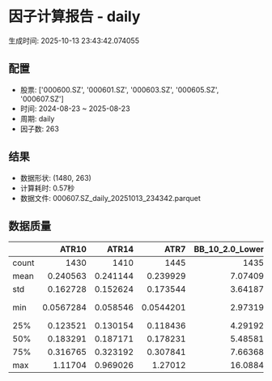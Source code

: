 # 因子计算报告 - daily

生成时间: 2025-10-13 23:43:42.074055

## 配置

- 股票: ['000600.SZ', '000601.SZ', '000603.SZ', '000605.SZ', '000607.SZ']
- 时间: 2024-08-23 ~ 2025-08-23
- 周期: daily
- 因子数: 263

## 结果

- 数据形状: (1480, 263)
- 计算耗时: 0.57秒
- 数据文件: 000607.SZ_daily_20251013_234342.parquet

## 数据质量

|       |        ATR10 |       ATR14 |         ATR7 |   BB_10_2.0_Lower |   BB_10_2.0_Middle |   BB_10_2.0_Upper |   BB_10_2.0_Width |   BB_15_2.0_Lower |   BB_15_2.0_Middle |   BB_15_2.0_Upper |   BB_15_2.0_Width |   BB_20_2.0_Lower |   BB_20_2.0_Middle |   BB_20_2.0_Upper |   BB_20_2.0_Width |    BOLB_20 |     CCI10 |     CCI14 |     CCI20 |      EMA12 |      EMA15 |      EMA20 |       EMA3 |       EMA5 |       EMA8 |    FIXLB10 |     FIXLB3 |     FIXLB5 |     FIXLB8 |     FMAX10 |     FMAX15 |     FMAX20 |      FMAX5 |    FMEAN10 |    FMEAN15 |    FMEAN20 |     FMEAN5 |     FMIN10 |     FMIN15 |     FMIN20 |      FMIN5 |     FSTD10 |     FSTD15 |     FSTD20 |      FSTD5 |   Flow_Price_Divergence |   Flow_Reversal_Ratio |   Flow_Tier_Ratio_Delta |   Institutional_Absorption |    LEXLB10 |     LEXLB3 |     LEXLB5 |     LEXLB8 |   LargeOrder_Ratio |       MA10 |       MA15 |       MA20 |        MA3 |        MA5 |        MA8 |         MACD |   MACD_12_26_9 |   MACD_6_13_4 |   MACD_8_17_5 |      MACD_HIST |   MACD_SIGNAL |   MEANLB10 |    MEANLB3 |    MEANLB5 |    MEANLB8 |       MSTD10 |       MSTD15 |        MSTD5 |   MainFlow_Momentum |   MainNetInflow_Rate |     Momentum1 |    Momentum10 |    Momentum12 |    Momentum15 |    Momentum20 |     Momentum3 |     Momentum5 |     Momentum8 |   MoneyFlow_Consensus |   MoneyFlow_Hierarchy |   Northbound_NetInflow_Rate |              OBV |   OBV_SMA10 |   OBV_SMA15 |   OBV_SMA20 |   OBV_SMA5 |   OrderConcentration |   Position10 |   Position12 |   Position15 |   Position20 |   Position25 |   Position30 |   Position5 |   Position8 |       RAND |     RANDNX |      RANDX |      RPROB |    RPROBCX |    RPROBNX |     RPROBX |       RSI |     RSI10 |     RSI14 |       RSI7 |       STCX |          STOCH |   STOCH_10_14 |   STOCH_14_20 |   STOCH_7_10 |        STX |   SuperLargeOrder_Ratio |   TA_ADXR_14 |   TA_ADX_14 |   TA_APO_fastperiod12_matype0_slowperiod26 |   TA_AROONOSC_14 |   TA_AROON_14_down |   TA_AROON_14_up |   TA_CCI_14 |   TA_CDL2CROWS |   TA_CDL3BLACKCROWS |   TA_CDL3INSIDE |   TA_CDL3LINESTRIKE |   TA_CDL3OUTSIDE |   TA_CDL3STARSINSOUTH |   TA_CDL3WHITESOLDIERS |   TA_CDLABANDONEDBABY |   TA_CDLADVANCEBLOCK |   TA_CDLBELTHOLD |   TA_CDLBREAKAWAY |   TA_CDLCLOSINGMARUBOZU |   TA_CDLCONCEALBABYSWALL |   TA_CDLCOUNTERATTACK |   TA_CDLDARKCLOUDCOVER |   TA_CDLDOJI |   TA_CDLDOJISTAR |   TA_CDLDRAGONFLYDOJI |   TA_CDLENGULFING |   TA_CDLEVENINGDOJISTAR |   TA_CDLEVENINGSTAR |   TA_CDLGAPSIDESIDEWHITE |   TA_CDLGRAVESTONEDOJI |   TA_CDLHAMMER |   TA_CDLHANGINGMAN |   TA_CDLHARAMI |   TA_CDLHARAMICROSS |   TA_CDLHIGHWAVE |   TA_CDLHIKKAKE |   TA_CDLHOMINGPIGEON |   TA_CDLIDENTICAL3CROWS |   TA_CDLINNECK |   TA_CDLINVERTEDHAMMER |   TA_CDLKICKING |   TA_CDLKICKINGBYLENGTH |   TA_CDLLADDERBOTTOM |   TA_CDLLONGLEGGEDDOJI |   TA_CDLLONGLINE |   TA_CDLMARUBOZU |   TA_CDLMATCHINGLOW |   TA_CDLMATHOLD |   TA_CDLMORNINGDOJISTAR |   TA_CDLMORNINGSTAR |   TA_CDLONNECK |   TA_CDLPIERCING |   TA_CDLRICKSHAWMAN |   TA_CDLRISEFALL3METHODS |   TA_CDLSEPARATINGLINES |   TA_CDLSHOOTINGSTAR |   TA_CDLSHORTLINE |   TA_CDLSPINNINGTOP |   TA_CDLSTALLEDPATTERN |   TA_CDLSTICKSANDWICH |   TA_CDLTAKURI |   TA_CDLTASUKIGAP |   TA_CDLTHRUSTING |   TA_CDLTRISTAR |   TA_CDLUNIQUE3RIVER |   TA_CDLUPSIDEGAP2CROWS |   TA_CDLXSIDEGAP3METHODS |   TA_DEMA_10 |   TA_DEMA_20 |   TA_DEMA_5 |   TA_DX_14 |   TA_EMA_10 |   TA_EMA_20 |   TA_EMA_30 |   TA_EMA_5 |   TA_EMA_60 |   TA_KAMA_10 |   TA_KAMA_20 |   TA_MFI_14 |   TA_MIDPRICE_10 |   TA_MIDPRICE_20 |   TA_MIDPRICE_5 |   TA_MOM_10 |   TA_ROCP_10 |   TA_ROCR100_10 |   TA_ROCR_10 |   TA_ROC_10 |   TA_RSI_14 |     TA_SAR |   TA_SMA_10 |   TA_SMA_20 |   TA_SMA_30 |   TA_SMA_5 |   TA_SMA_60 |   TA_STOCHF_D |   TA_STOCHF_K |   TA_STOCHRSI_fastd_period3_fastk_period5_timeperiod14_D |   TA_STOCHRSI_fastd_period3_fastk_period5_timeperiod14_K |   TA_STOCH_D |   TA_STOCH_K |   TA_T3_10 |   TA_T3_20 |    TA_T3_5 |   TA_TEMA_10 |   TA_TEMA_20 |   TA_TEMA_5 |   TA_TRIMA_10 |   TA_TRIMA_20 |   TA_TRIMA_5 |   TA_TRIX_14 |   TA_ULTOSC_timeperiod17_timeperiod214_timeperiod328 |   TA_WILLR_14 |   TA_WMA_10 |   TA_WMA_20 |   TA_WMA_5 |   TRENDLB10 |     TRENDLB3 |     TRENDLB5 |    TRENDLB8 |     Trend10 |     Trend12 |     Trend15 |     Trend20 |     Trend25 |       Trend5 |      Trend8 |     VWAP10 |     VWAP15 |     VWAP20 |     VWAP25 |     VWAP30 |   Volume_Momentum10 |   Volume_Momentum15 |   Volume_Momentum20 |   Volume_Momentum25 |   Volume_Momentum30 |   Volume_Ratio10 |   Volume_Ratio15 |   Volume_Ratio20 |   Volume_Ratio25 |   Volume_Ratio30 |   WILLR14 |   WILLR18 |   WILLR21 |    WILLR9 |
|:------|-------------:|------------:|-------------:|------------------:|-------------------:|------------------:|------------------:|------------------:|-------------------:|------------------:|------------------:|------------------:|-------------------:|------------------:|------------------:|-----------:|----------:|----------:|----------:|-----------:|-----------:|-----------:|-----------:|-----------:|-----------:|-----------:|-----------:|-----------:|-----------:|-----------:|-----------:|-----------:|-----------:|-----------:|-----------:|-----------:|-----------:|-----------:|-----------:|-----------:|-----------:|-----------:|-----------:|-----------:|-----------:|------------------------:|----------------------:|------------------------:|---------------------------:|-----------:|-----------:|-----------:|-----------:|-------------------:|-----------:|-----------:|-----------:|-----------:|-----------:|-----------:|-------------:|---------------:|--------------:|--------------:|---------------:|--------------:|-----------:|-----------:|-----------:|-----------:|-------------:|-------------:|-------------:|--------------------:|---------------------:|--------------:|--------------:|--------------:|--------------:|--------------:|--------------:|--------------:|--------------:|----------------------:|----------------------:|----------------------------:|-----------------:|------------:|------------:|------------:|-----------:|---------------------:|-------------:|-------------:|-------------:|-------------:|-------------:|-------------:|------------:|------------:|-----------:|-----------:|-----------:|-----------:|-----------:|-----------:|-----------:|----------:|----------:|----------:|-----------:|-----------:|---------------:|--------------:|--------------:|-------------:|-----------:|------------------------:|-------------:|------------:|-------------------------------------------:|-----------------:|-------------------:|-----------------:|------------:|---------------:|--------------------:|----------------:|--------------------:|-----------------:|----------------------:|-----------------------:|----------------------:|---------------------:|-----------------:|------------------:|------------------------:|-------------------------:|----------------------:|-----------------------:|-------------:|-----------------:|----------------------:|------------------:|------------------------:|--------------------:|-------------------------:|-----------------------:|---------------:|-------------------:|---------------:|--------------------:|-----------------:|----------------:|---------------------:|------------------------:|---------------:|-----------------------:|----------------:|------------------------:|---------------------:|-----------------------:|-----------------:|-----------------:|--------------------:|----------------:|------------------------:|--------------------:|---------------:|-----------------:|--------------------:|-------------------------:|------------------------:|---------------------:|------------------:|--------------------:|-----------------------:|----------------------:|---------------:|------------------:|------------------:|----------------:|---------------------:|------------------------:|-------------------------:|-------------:|-------------:|------------:|-----------:|------------:|------------:|------------:|-----------:|------------:|-------------:|-------------:|------------:|-----------------:|-----------------:|----------------:|------------:|-------------:|----------------:|-------------:|------------:|------------:|-----------:|------------:|------------:|------------:|-----------:|------------:|--------------:|--------------:|---------------------------------------------------------:|---------------------------------------------------------:|-------------:|-------------:|-----------:|-----------:|-----------:|-------------:|-------------:|------------:|--------------:|--------------:|-------------:|-------------:|-----------------------------------------------------:|--------------:|------------:|------------:|-----------:|------------:|-------------:|-------------:|------------:|------------:|------------:|------------:|------------:|------------:|-------------:|------------:|-----------:|-----------:|-----------:|-----------:|-----------:|--------------------:|--------------------:|--------------------:|--------------------:|--------------------:|-----------------:|-----------------:|-----------------:|-----------------:|-----------------:|----------:|----------:|----------:|----------:|
| count | 1430         | 1410        | 1445         |        1435       |         1435       |        1435       |        1435       |        1410       |         1410       |        1410       |        1410       |        1385       |         1385       |        1385       |        1385       | 1480       | 1390      | 1350      | 1290      | 1480       | 1480       | 1480       | 1480       | 1480       | 1480       | 1480       | 1480       | 1480       | 1480       | 1435       | 1410       | 1385       | 1460       | 1480       | 1480       | 1480       | 1480       | 1480       | 1480       | 1480       | 1480       | 1480       | 1480       | 1480       | 1480       |              208        |           1480        |             929         |                1480        | 1480       | 1480       | 1480       | 1480       |                  0 | 1435       | 1410       | 1385       | 1470       | 1460       | 1445       | 1315         |   1315         |  1405         |  1380         | 1315           |  1315         | 1480       | 1480       | 1480       | 1480       | 1435         | 1410         | 1460         |                   0 |        1464          | 1430          | 1430          | 1430          | 1430          | 1430          | 1430          | 1430          | 1430          |           1475        |        1197           |               1464          |   1480           |  1435       |  1410       |  1385       | 1460       |        1197          |  1435        |  1425        |  1410        |  1385        |  1360        |  1335        | 1460        | 1445        | 1480       | 1480       | 1480       | 1480       | 1480       | 1480       | 1480       | 1410      | 1430      | 1410      | 1445       | 1480       | 1395           |     1305      |    1225       |   1360       | 1480       |                       0 |    1345      |   1345      |                                 1425       |       1480       |         1480       |       1480       |   1350      |   1480         |         1480        |      1480       |          1480       |       1480       |             1465      |             1480       |          1480         |          1480        |      1480        |              1480 |              1480       |                     1480 |                  1480 |            1480        |    1480      |      1480        |           1480        |        1480       |             1480        |         1480        |             1480         |            1480        |     1480       |         1480       |    1480        |          1480       |       1480       |       1480      |          1480        |             1480        |           1480 |            1480        |            1480 |                    1480 |                 1480 |             1480       |       1480       |      1480        |         1480        |            1480 |             1480        |         1480        |   1480         |     1480         |          1480       |                     1480 |             1480        |           1480       |         1480      |          1480       |            1480        |           1480        |    1480        |              1480 |       1480        |    1480         |                 1480 |                    1480 |             1480         |   1480       |   1480       |  1480       | 1480       |  1480       |  1480       |  1480       | 1480       |  1480       |   1435       |   1385       |  1480       |       1480       |       1480       |      1480       |  1480       |   1480       |      1480       |   1480       | 1430        |   1410      | 1480       |  1435       |  1385       |  1335       | 1460       |  1185       |    1480       |    1480       |                                               1480       |                                               1480       |   1480       |   1480       | 1480       | 1480       | 1480       |   1480       |   1480       |  1480       |    1435       |    1385       |   1460       |   1480       |                                           1480       |     1415      |  1435       |  1385       | 1460       | 1435        | 1470         | 1460         | 1445        | 1435        | 1425        | 1410        | 1385        | 1360        | 1460         | 1445        | 1385       | 1385       | 1385       | 1385       | 1385       |       1430          |       1430          |       1430          |       1430          |       1430          |       1480       |       1480       |       1480       |       1480       |       1480       | 1415      | 1395      | 1380      | 1440      |
| mean  |    0.240563  |    0.241144 |    0.239929  |           7.07409 |            7.1166  |           7.1591  |           7.1166  |           7.07144 |            7.12522 |           7.179   |           7.12522 |           7.07096 |            7.13452 |           7.19808 |           7.13452 |    7.10338 |   17.1235 |   24.391  |   23.0953 |    7.04784 |    7.03289 |    7.00799 |    7.09293 |    7.08277 |    7.06775 |    7.10338 |    7.10338 |    7.10338 |    7.10338 |    7.1166  |    7.12522 |    7.13452 |    7.1084  |    7.10338 |    7.10338 |    7.10338 |    7.10338 |    7.10338 |    7.10338 |    7.10338 |    7.10338 |    7.10338 |    7.10338 |    7.10338 |    7.10338 |               -0.104619 |              0.829054 |               0.61044   |                   0.185811 |    7.10338 |    7.10338 |    7.10338 |    7.10338 |                nan |    7.1166  |    7.12522 |    7.13452 |    7.10574 |    7.1084  |    7.11323 |    0.0757432 |      0.0757432 |     0.0374547 |     0.0490839 |   -0.00156337  |     0.0773065 |    7.10338 |    7.10338 |    7.10338 |    7.10338 |    0.224014  |    0.278345  |    0.155542  |                 nan |          -0.00974288 |    0.0204607  |    0.0204607  |    0.0204607  |    0.0204607  |    0.0204607  |    0.0204607  |    0.0204607  |    0.0204607  |              0.404418 |        -904.214       |                 -0.0035979  |      1.03986e+06 |     7.1166  |     7.12522 |     7.13452 |    7.1084  |         390.589      |     0.485801 |     0.486937 |     0.492525 |     0.502176 |     0.511151 |     0.512999 |    0.482634 |    0.48501  |    7.10338 |    7.10338 |    7.10338 |    7.10338 |    7.10338 |    7.10338 |    7.10338 |   53.1544 |   52.8343 |   53.1544 |   52.4946  |    7.10338 |   49.2552      |       48.3577 |      48.0441  |     48.5418  |    7.10338 |                     nan |      28.1643 |     28.1643 |                                    7.11998 |          7.10338 |            7.10338 |          7.10338 |     24.391  |     -0.0675676 |           -0.135135 |         0.27027 |             0.27027 |         -1.75676 |               51.8058 |                0.27027 |            -0.0675676 |            -0.608108 |         0.945946 |                 0 |                 1.35135 |                        0 |                     0 |              -0.405405 |      25.8108 |         0.135135 |              0.878378 |          -4.01351 |               -0.337838 |           -0.540541 |               -0.0675676 |               0.810811 |        2.56757 |           -1.95946 |       0.648649 |             1.02703 |          2.22973 |          0      |             0.135135 |               -0.202703 |              0 |               0.743243 |               0 |                       0 |                    0 |                8.10811 |          1.08108 |         0.675676 |            0.878378 |               0 |                0.540541 |            0.878378 |     -0.0675676 |        0.0675676 |             5.54054 |                        0 |               -0.540541 |             -0.27027 |           16.4189 |             2.02703 |              -0.472973 |              0.135135 |       0.878378 |                 0 |         -0.472973 |      -0.0675676 |                    0 |                       0 |               -0.0675676 |      7.05779 |      7.00799 |     7.08277 |    7.10338 |     7.05779 |     7.00799 |     6.9587  |    7.08277 |     6.81924 |      7.1166  |      7.13452 |     7.10338 |          7.10338 |          7.10338 |         7.10338 |     7.10338 |      7.10338 |         7.10338 |      7.10338 |    2.04607  |     53.1544 |    7.10338 |     7.1166  |     7.13452 |     7.15407 |    7.1084  |     7.17654 |       7.10338 |       7.10338 |                                                  7.10338 |                                                  7.10338 |      7.10338 |      7.10338 |    7.10338 |    7.10338 |    7.10338 |      7.05779 |      7.00799 |     7.08277 |       7.1166  |       7.13452 |      7.1084  |      7.10338 |                                              7.10338 |      -50.9835 |     7.1166  |     7.13452 |    7.1084  |    0.146369 |    0.047695  |    0.0657309 |    0.118395 |    0.146369 |    0.178321 |    0.230104 |    0.314562 |    0.387196 |    0.0657309 |    0.118395 |    7.22916 |    7.22916 |    7.22916 |    7.22916 |    7.22916 |          0.0204607  |          0.0204607  |          0.0204607  |          0.0204607  |          0.0204607  |          7.10338 |          7.10338 |          7.10338 |          7.10338 |          7.10338 |  -50.9835 |  -50.3153 |  -49.5512 |  -51.3219 |
| std   |    0.162728  |    0.152624 |    0.173544  |           3.64187 |            3.66227 |           3.68315 |           3.66227 |           3.62955 |            3.65501 |           3.68111 |           3.65501 |           3.61799 |            3.64757 |           3.67792 |           3.64757 |    3.67938 |   89.4037 |   92.2664 |   88.1533 |    3.63822 |    3.62851 |    3.61298 |    3.67036 |    3.66257 |    3.65176 |    3.67938 |    3.67938 |    3.67938 |    3.67938 |    3.66227 |    3.65501 |    3.64757 |    3.67089 |    3.67938 |    3.67938 |    3.67938 |    3.67938 |    3.67938 |    3.67938 |    3.67938 |    3.67938 |    3.67938 |    3.67938 |    3.67938 |    3.67938 |                0.50889  |              0.376589 |               8.90345   |                   0.389085 |    3.67938 |    3.67938 |    3.67938 |    3.67938 |                nan |    3.66227 |    3.65501 |    3.64757 |    3.67498 |    3.67089 |    3.66548 |    0.230143  |      0.230143  |     0.181624  |     0.195786  |    0.0841467   |     0.210374  |    3.67938 |    3.67938 |    3.67938 |    3.67938 |    0.245179  |    0.282476  |    0.184998  |                 nan |           0.02418    |    0.0988058  |    0.0988058  |    0.0988058  |    0.0988058  |    0.0988058  |    0.0988058  |    0.0988058  |    0.0988058  |              0.213165 |      507835           |                  0.0166479  |      1.77522e+06 |     3.66227 |     3.65501 |     3.64757 |    3.67089 |      258981          |     0.309769 |     0.308908 |     0.305102 |     0.295661 |     0.291293 |     0.280816 |    0.317493 |    0.310292 |    3.67938 |    3.67938 |    3.67938 |    3.67938 |    3.67938 |    3.67938 |    3.67938 |   11.6181 |   14.0964 |   11.6181 |   17.0687  |    3.67938 |   28.6635      |       19.4775 |      18.2942  |     20.3274  |    3.67938 |                     nan |      10.8142 |     10.8142 |                                    3.65934 |          3.67938 |            3.67938 |          3.67938 |     92.2664 |      2.59938   |            3.67483  |         8.21828 |             5.19348 |         18.6682  |               25.8003 |                5.19348 |             2.59938   |             7.77701  |        32.4634   |                 0 |                41.0914  |                        0 |                     0 |               6.35637  |      43.7742 |        22.3678   |              9.33409  |          32.7896  |                5.80452  |            7.33473  |                7.80047   |               8.97096  |       15.8219  |           13.8649  |      28.9105   |            20.3159  |         29.6776  |         33.7032 |             3.67483  |                4.49921  |              0 |               8.59196  |               0 |                       0 |                    0 |               27.3052  |         38.2005  |        20.4633   |            9.33409  |               0 |                7.33473  |            9.33409  |      2.59938   |        2.59938   |            22.8847  |                        0 |                8.20493  |              5.19348 |           46.3037 |            39.554   |               6.86334  |              3.67483  |       9.33409  |                 0 |          6.86334  |       2.59938   |                    0 |                       0 |                4.50327   |      3.64489 |      3.61298 |     3.66257 |    3.67938 |     3.64489 |     3.61298 |     3.58398 |    3.66257 |     3.5089  |      3.66227 |      3.64757 |     3.67938 |          3.67938 |          3.67938 |         3.67938 |     3.67938 |      3.67938 |         3.67938 |      3.67938 |    9.88058  |     11.6181 |    3.67938 |     3.66227 |     3.64757 |     3.63325 |    3.67089 |     3.58981 |       3.67938 |       3.67938 |                                                  3.67938 |                                                  3.67938 |      3.67938 |      3.67938 |    3.67938 |    3.67938 |    3.67938 |      3.64489 |      3.61298 |     3.66257 |       3.66227 |       3.64757 |      3.67089 |      3.67938 |                                              3.67938 |       30.723  |     3.66227 |     3.64757 |    3.67089 |    1.19287  |    0.866809  |    1.03043   |    1.15143  |    1.19287  |    1.2242   |    1.26161  |    1.28916  |    1.30767  |    1.03043   |    1.15143  |    3.66883 |    3.66883 |    3.66883 |    3.66883 |    3.66883 |          0.0988058  |          0.0988058  |          0.0988058  |          0.0988058  |          0.0988058  |          3.67938 |          3.67938 |          3.67938 |          3.67938 |          3.67938 |   30.723  |   29.8258 |   29.4048 |   30.976  |
| min   |    0.0567284 |    0.058546 |    0.0544201 |           2.97319 |            2.991   |           3.00881 |           2.991   |           2.9943  |            3.01    |           3.0257  |           3.01    |           3.00847 |            3.023   |           3.03753 |           3.023   |    2.88    | -366.66   | -250.9    | -220.029  |    2.94409 |    2.94903 |    2.95492 |    2.90563 |    2.91951 |    2.93354 |    2.88    |    2.88    |    2.88    |    2.88    |    2.991   |    3.01    |    3.023   |    2.916   |    2.88    |    2.88    |    2.88    |    2.88    |    2.88    |    2.88    |    2.88    |    2.88    |    2.88    |    2.88    |    2.88    |    2.88    |               -0.997125 |              0        |              -1         |                   0        |    2.88    |    2.88    |    2.88    |    2.88    |                nan |    2.991   |    3.01    |    3.023   |    2.90333 |    2.916   |    2.95875 |   -0.41415   |     -0.41415   |    -0.794581  |    -0.66478   |   -0.457906    |    -0.357768  |    2.88    |    2.88    |    2.88    |    2.88    |    0         |    0.0282506 |    0         |                 nan |          -0.0752822  |   -0.347376   |   -0.347376   |   -0.347376   |   -0.347376   |   -0.347376   |   -0.347376   |   -0.347376   |   -0.347376   |              0        |          -3.72468e+06 |                 -0.0808821  |     -4.88222e+06 |     2.991   |     3.01    |     3.023   |    2.916   |          -1.8127e+06 |     0        |     0        |     0        |     0        |     0        |     0        |    0        |    0        |    2.88    |    2.88    |    2.88    |    2.88    |    2.88    |    2.88    |    2.88    |   15.2009 |   13.0678 |   15.2009 |    8.62614 |    2.88    |   -1.05101e-14 |        5.7331 |       8.14046 |      5.52751 |    2.88    |                     nan |       7.8312 |      7.8312 |                                    2.99917 |          2.88    |            2.88    |          2.88    |   -250.9    |   -100         |         -100        |      -100       |             0       |       -100       |                0      |                0       |          -100         |          -100        |      -100        |                 0 |              -100       |                        0 |                     0 |            -100        |       0      |      -100        |              0        |        -100       |             -100        |         -100        |             -100         |               0        |        0       |         -100       |    -100        |          -100       |       -100       |       -200      |             0        |             -100        |              0 |               0        |               0 |                       0 |                    0 |                0       |       -100       |      -100        |            0        |               0 |                0        |            0        |   -100         |        0         |             0       |                        0 |             -100        |           -100       |         -100      |          -100       |            -100        |              0        |       0        |                 0 |       -100        |    -100         |                    0 |                       0 |             -100         |      2.93993 |      2.95492 |     2.91951 |    2.88    |     2.93993 |     2.95492 |     2.9619  |    2.91951 |     2.97019 |      2.991   |      3.023   |     2.88    |          2.88    |          2.88    |         2.88    |     2.88    |      2.88    |         2.88    |      2.88    |  -34.7376   |     15.2009 |    2.88    |     2.991   |     3.023   |     3.07733 |    2.916   |     3.37533 |       2.88    |       2.88    |                                                  2.88    |                                                  2.88    |      2.88    |      2.88    |    2.88    |    2.88    |    2.88    |      2.93993 |      2.95492 |     2.91951 |       2.991   |       3.023   |      2.916   |      2.88    |                                              2.88    |     -100      |     2.991   |     3.023   |    2.916   |   -2.67192  |   -1.1547    |   -1.78424   |   -2.38903  |   -2.67192  |   -2.95161  |   -3.05459  |   -3.24633  |   -3.17333  |   -1.78424   |   -2.38903  |    3.0327  |    3.0327  |    3.0327  |    3.0327  |    3.0327  |         -0.347376   |         -0.347376   |         -0.347376   |         -0.347376   |         -0.347376   |          2.88    |          2.88    |          2.88    |          2.88    |          2.88    | -100      | -100      | -100      | -100      |
| 25%   |    0.123521  |    0.130154 |    0.118436  |           4.29192 |            4.312   |           4.33194 |           4.312   |           4.28595 |            4.3155  |           4.34497 |           4.3155  |           4.26855 |            4.3045  |           4.33526 |           4.3045  |    4.3175  |  -45.9829 |  -41.1234 |  -37.2028 |    4.2797  |    4.27055 |    4.25226 |    4.30485 |    4.3091  |    4.29693 |    4.3175  |    4.3175  |    4.3175  |    4.3175  |    4.312   |    4.3155  |    4.3045  |    4.314   |    4.3175  |    4.3175  |    4.3175  |    4.3175  |    4.3175  |    4.3175  |    4.3175  |    4.3175  |    4.3175  |    4.3175  |    4.3175  |    4.3175  |               -0.527019 |              1        |              -0.273414  |                   0        |    4.3175  |    4.3175  |    4.3175  |    4.3175  |                nan |    4.312   |    4.3155  |    4.3045  |    4.30833 |    4.314   |    4.30375 |   -0.0434837 |     -0.0434837 |    -0.0442784 |    -0.0445645 |   -0.0305094   |    -0.0340211 |    4.3175  |    4.3175  |    4.3175  |    4.3175  |    0.0823606 |    0.10463   |    0.0539209 |                 nan |          -0.025988   |   -0.0326235  |   -0.0326235  |   -0.0326235  |   -0.0326235  |   -0.0326235  |   -0.0326235  |   -0.0326235  |   -0.0326235  |              0.2      |      -16414.9         |                 -0.0116196  |  64405           |     4.312   |     4.3155  |     4.3045  |    4.314   |       -7749.81       |     0.203547 |     0.208333 |     0.215304 |     0.251592 |     0.28869  |     0.299718 |    0.2      |    0.206522 |    4.3175  |    4.3175  |    4.3175  |    4.3175  |    4.3175  |    4.3175  |    4.3175  |   45.3284 |   43.5232 |   45.3284 |   40.7565  |    4.3175  |   22.6782      |       33.5854 |      35.0567  |     32.7612  |    4.3175  |                     nan |      20.0604 |     20.0604 |                                    4.31667 |          4.3175  |            4.3175  |          4.3175  |    -41.1234 |      0         |            0        |         0       |             0       |          0       |               30.418  |                0       |             0         |             0        |         0        |                 0 |                 0       |                        0 |                     0 |               0        |       0      |         0        |              0        |           0       |                0        |            0        |                0         |               0        |        0       |            0       |       0        |             0       |          0       |          0      |             0        |                0        |              0 |               0        |               0 |                       0 |                    0 |                0       |          0       |         0        |            0        |               0 |                0        |            0        |      0         |        0         |             0       |                        0 |                0        |              0       |            0      |             0       |               0        |              0        |       0        |                 0 |          0        |       0         |                    0 |                       0 |                0         |      4.28937 |      4.25226 |     4.3091  |    4.3175  |     4.28937 |     4.25226 |     4.20766 |    4.3091  |     4.10055 |      4.312   |      4.3045  |     4.3175  |          4.3175  |          4.3175  |         4.3175  |     4.3175  |      4.3175  |         4.3175  |      4.3175  |   -3.26235  |     45.3284 |    4.3175  |     4.312   |     4.3045  |     4.27533 |    4.314   |     4.20183 |       4.3175  |       4.3175  |                                                  4.3175  |                                                  4.3175  |      4.3175  |      4.3175  |    4.3175  |    4.3175  |    4.3175  |      4.28937 |      4.25226 |     4.3091  |       4.312   |       4.3045  |      4.314   |      4.3175  |                                              4.3175  |      -78.9474 |     4.312   |     4.3045  |    4.314   |   -0.870042 |   -0.850965  |   -0.872558  |   -0.86554  |   -0.870042 |   -0.84248  |   -0.758583 |   -0.645608 |   -0.580584 |   -0.872558  |   -0.86554  |    4.35166 |    4.35166 |    4.35166 |    4.35166 |    4.35166 |         -0.0326235  |         -0.0326235  |         -0.0326235  |         -0.0326235  |         -0.0326235  |          4.3175  |          4.3175  |          4.3175  |          4.3175  |          4.3175  |  -78.9474 |  -76.9231 |  -73.8629 |  -79.5665 |
| 50%   |    0.183291  |    0.187171 |    0.178231  |           5.48581 |            5.525   |           5.58019 |           5.525   |           5.4872  |            5.543   |           5.59198 |           5.543   |           5.48392 |            5.546   |           5.60726 |           5.546   |    5.555   |   13.8393 |   16.1206 |   14.5688 |    5.45927 |    5.43527 |    5.41286 |    5.55234 |    5.5156  |    5.49432 |    5.555   |    5.555   |    5.555   |    5.555   |    5.525   |    5.543   |    5.546   |    5.548   |    5.555   |    5.555   |    5.555   |    5.555   |    5.555   |    5.555   |    5.555   |    5.555   |    5.555   |    5.555   |    5.555   |    5.555   |               -0.135523 |              1        |               0.0165436 |                   0        |    5.555   |    5.555   |    5.555   |    5.555   |                nan |    5.525   |    5.543   |    5.546   |    5.56667 |    5.548   |    5.52625 |    0.0499697 |      0.0499697 |     0.0209535 |     0.0327377 |   -0.000221199 |     0.0551534 |    5.555   |    5.555   |    5.555   |    5.555   |    0.139603  |    0.177235  |    0.0943662 |                 nan |          -0.0107429  |    0.00971365 |    0.00971365 |    0.00971365 |    0.00971365 |    0.00971365 |    0.00971365 |    0.00971365 |    0.00971365 |              0.4      |       -3420.93        |                 -0.0039478  | 808554           |     5.525   |     5.543   |     5.546   |    5.548   |       -1425.41       |     0.488372 |     0.494624 |     0.5      |     0.512821 |     0.519014 |     0.528302 |    0.470588 |    0.47619  |    5.555   |    5.555   |    5.555   |    5.555   |    5.555   |    5.555   |    5.555   |   53.0309 |   52.4379 |   53.0309 |   51.9554  |    5.555   |   52.5526      |       51.1928 |      50.9452  |     49.8394  |    5.555   |                     nan |      26.9619 |     26.9619 |                                    5.53083 |          5.555   |            5.555   |          5.555   |     16.1206 |      0         |            0        |         0       |             0       |          0       |               51.9794 |                0       |             0         |             0        |         0        |                 0 |                 0       |                        0 |                     0 |               0        |       0      |         0        |              0        |           0       |                0        |            0        |                0         |               0        |        0       |            0       |       0        |             0       |          0       |          0      |             0        |                0        |              0 |               0        |               0 |                       0 |                    0 |                0       |          0       |         0        |            0        |               0 |                0        |            0        |      0         |        0         |             0       |                        0 |                0        |              0       |            0      |             0       |               0        |              0        |       0        |                 0 |          0        |       0         |                    0 |                       0 |                0         |      5.48189 |      5.41286 |     5.5156  |    5.555   |     5.48189 |     5.41286 |     5.39681 |    5.5156  |     5.35297 |      5.525   |      5.546   |     5.555   |          5.555   |          5.555   |         5.555   |     5.555   |      5.555   |         5.555   |      5.555   |    0.971365 |     53.0309 |    5.555   |     5.525   |     5.546   |     5.52767 |    5.548   |     5.5485  |       5.555   |       5.555   |                                                  5.555   |                                                  5.555   |      5.555   |      5.555   |    5.555   |    5.555   |    5.555   |      5.48189 |      5.41286 |     5.5156  |       5.525   |       5.546   |      5.548   |      5.555   |                                              5.555   |      -50      |     5.525   |     5.546   |    5.548   |    0.137623 |    0.0739221 |    0.0623166 |    0.136083 |    0.137623 |    0.20934  |    0.233774 |    0.283682 |    0.372021 |    0.0623166 |    0.136083 |    5.70418 |    5.70418 |    5.70418 |    5.70418 |    5.70418 |          0.00971365 |          0.00971365 |          0.00971365 |          0.00971365 |          0.00971365 |          5.555   |          5.555   |          5.555   |          5.555   |          5.555   |  -50      |  -48.7395 |  -48.155  |  -52.2233 |
| 75%   |    0.316765  |    0.323192 |    0.307841  |           7.66368 |            7.6985  |           7.75714 |           7.6985  |           7.6255  |            7.68067 |           7.74091 |           7.68067 |           7.58076 |            7.646   |           7.70479 |           7.646   |    7.7225  |   72.5114 |   76.5466 |   74.5926 |    7.63724 |    7.63287 |    7.60687 |    7.7056  |    7.67383 |    7.64879 |    7.7225  |    7.7225  |    7.7225  |    7.7225  |    7.6985  |    7.68067 |    7.646   |    7.7     |    7.7225  |    7.7225  |    7.7225  |    7.7225  |    7.7225  |    7.7225  |    7.7225  |    7.7225  |    7.7225  |    7.7225  |    7.7225  |    7.7225  |                0.314717 |              1        |               0.425154  |                   0        |    7.7225  |    7.7225  |    7.7225  |    7.7225  |                nan |    7.6985  |    7.68067 |    7.646   |    7.705   |    7.7     |    7.705   |    0.146928  |      0.146928  |     0.0801107 |     0.0917157 |    0.0288134   |     0.141415  |    7.7225  |    7.7225  |    7.7225  |    7.7225  |    0.270323  |    0.357149  |    0.179694  |                 nan |           0.00560906 |    0.0545214  |    0.0545214  |    0.0545214  |    0.0545214  |    0.0545214  |    0.0545214  |    0.0545214  |    0.0545214  |              0.6      |        5093.72        |                  0.00283649 |      1.51067e+06 |     7.6985  |     7.68067 |     7.646   |    7.7     |        2598.2        |     0.743888 |     0.735294 |     0.732394 |     0.740741 |     0.745532 |     0.734375 |    0.740185 |    0.75     |    7.7225  |    7.7225  |    7.7225  |    7.7225  |    7.7225  |    7.7225  |    7.7225  |   59.3772 |   61.0988 |   59.3772 |   63.6791  |    7.7225  |   73.8568      |       62.7115 |      60.9757  |     62.9627  |    7.7225  |                     nan |      34.838  |     34.838  |                                    7.7025  |          7.7225  |            7.7225  |          7.7225  |     76.5466 |      0         |            0        |         0       |             0       |          0       |               72.6341 |                0       |             0         |             0        |         0        |                 0 |                 0       |                        0 |                     0 |               0        |     100      |         0        |              0        |           0       |                0        |            0        |                0         |               0        |        0       |            0       |       0        |             0       |          0       |          0      |             0        |                0        |              0 |               0        |               0 |                       0 |                    0 |                0       |          0       |         0        |            0        |               0 |                0        |            0        |      0         |        0         |             0       |                        0 |                0        |              0       |            0      |             0       |               0        |              0        |       0        |                 0 |          0        |       0         |                    0 |                       0 |                0         |      7.64512 |      7.60687 |     7.67383 |    7.7225  |     7.64512 |     7.60687 |     7.60455 |    7.67383 |     7.62587 |      7.6985  |      7.646   |     7.7225  |          7.7225  |          7.7225  |         7.7225  |     7.7225  |      7.7225  |         7.7225  |      7.7225  |    5.45214  |     59.3772 |    7.7225  |     7.6985  |     7.646   |     7.62217 |    7.7     |     7.62617 |       7.7225  |       7.7225  |                                                  7.7225  |                                                  7.7225  |      7.7225  |      7.7225  |    7.7225  |    7.7225  |    7.7225  |      7.64512 |      7.60687 |     7.67383 |       7.6985  |       7.646   |      7.7     |      7.7225  |                                              7.7225  |      -26.3932 |     7.6985  |     7.646   |    7.7     |    1.08834  |    0.941646  |    0.988455  |    1.05168  |    1.08834  |    1.11633  |    1.18514  |    1.23538  |    1.27218  |    0.988455  |    1.05168  |    7.77635 |    7.77635 |    7.77635 |    7.77635 |    7.77635 |          0.0545214  |          0.0545214  |          0.0545214  |          0.0545214  |          0.0545214  |          7.7225  |          7.7225  |          7.7225  |          7.7225  |          7.7225  |  -26.3932 |  -26.5165 |  -25.7046 |  -25.6261 |
| max   |    1.11704   |    0.969026 |    1.27012   |          16.0884  |           16.155   |          16.2216  |          16.155   |          16.0341  |           16.0993  |          16.1645  |          16.0993  |          15.8384  |           15.924   |          16.0096  |          15.924   |   16.59    |  358.92   |  379.38   |  454.609  |   16.105   |   16.0174  |   15.9593  |   16.453   |   16.3752  |   16.2464  |   16.59    |   16.59    |   16.59    |   16.59    |   16.155   |   16.0993  |   15.924   |   16.46    |   16.59    |   16.59    |   16.59    |   16.59    |   16.59    |   16.59    |   16.59    |   16.59    |   16.59    |   16.59    |   16.59    |   16.59    |                0.903887 |              1        |             267.254     |                   1        |   16.59    |   16.59    |   16.59    |   16.59    |                nan |   16.155   |   16.0993  |   15.924   |   16.56    |   16.46    |   16.2437  |    1.72402   |      1.72402   |     1.55071   |     1.59676   |    0.52303     |     1.3712    |   16.59    |   16.59    |   16.59    |   16.59    |    2.05567   |    2.01454   |    1.64447   |                 nan |           0.125249   |    0.734615   |    0.734615   |    0.734615   |    0.734615   |    0.734615   |    0.734615   |    0.734615   |    0.734615   |              1        |           1.60568e+07 |                  0.147376   |      1.00196e+07 |    16.155   |    16.0993  |    15.924   |   16.46    |           7.9062e+06 |     1        |     1        |     1        |     1        |     1        |     1        |    1        |    1        |   16.59    |   16.59    |   16.59    |   16.59    |   16.59    |   16.59    |   16.59    |   90.6608 |   94.0751 |   90.6608 |   96.795   |   16.59    |  100           |       91.5658 |      86.1872  |     92.0078  |   16.59    |                     nan |      65.6227 |     65.6227 |                                   16.1725  |         16.59    |           16.59    |         16.59    |    379.38   |      0         |            0        |       100       |           100       |        100       |               99.8936 |              100       |             0         |             0        |       100        |                 0 |               100       |                        0 |                     0 |               0        |     100      |       100        |            100        |         100       |                0        |            0        |              100         |             100        |      100       |            0       |     100        |           100       |        100       |        200      |           100        |                0        |              0 |             100        |               0 |                       0 |                    0 |              100       |        100       |       100        |          100        |               0 |              100        |          100        |      0         |      100         |           100       |                        0 |              100        |              0       |          100      |           100       |               0        |            100        |     100        |                 0 |          0        |       0         |                    0 |                       0 |              100         |     16.167   |     15.9593  |    16.3752  |   16.59    |    16.167   |    15.9593  |    15.8712  |   16.3752  |    15.5759  |     16.155   |     15.924   |    16.59    |         16.59    |         16.59    |        16.59    |    16.59    |     16.59    |        16.59    |     16.59    |   73.4615   |     90.6608 |   16.59    |    16.155   |    15.924   |    15.937   |   16.46    |    15.6352  |      16.59    |      16.59    |                                                 16.59    |                                                 16.59    |     16.59    |     16.59    |   16.59    |   16.59    |   16.59    |     16.167   |     15.9593  |    16.3752  |      16.155   |      15.924   |     16.46    |     16.59    |                                             16.59    |       -0      |    16.155   |    15.924   |   16.46    |    2.84605  |    1.1547    |    1.78885   |    2.47487  |    2.84605  |    3.09023  |    3.35419  |    3.78422  |    4.20745  |    1.78885   |    2.47487  |   16.0718  |   16.0718  |   16.0718  |   16.0718  |   16.0718  |          0.734615   |          0.734615   |          0.734615   |          0.734615   |          0.734615   |         16.59    |         16.59    |         16.59    |         16.59    |         16.59    |   -0      |   -0      |   -0      |    0      |
